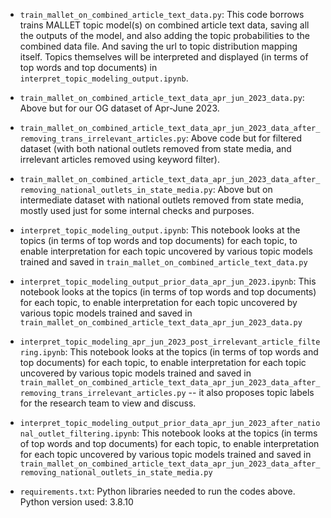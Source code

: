 - `train_mallet_on_combined_article_text_data.py`: This code borrows trains MALLET topic model(s) on combined article text data, saving all the outputs of the model, and also adding the topic probabilities to the combined data file. And saving the url to topic distribution mapping itself. Topics themselves will be interpreted and displayed (in terms of top words and top documents) in `interpret_topic_modeling_output.ipynb`.

- `train_mallet_on_combined_article_text_data_apr_jun_2023_data.py`: Above but for our OG dataset of Apr-June 2023.

- `train_mallet_on_combined_article_text_data_apr_jun_2023_data_after_removing_trans_irrelevant_articles.py`: Above code but for filtered dataset (with both national outlets removed from state media, and irrelevant articles removed using keyword filter).

- `train_mallet_on_combined_article_text_data_apr_jun_2023_data_after_removing_national_outlets_in_state_media.py`: Above but on intermediate dataset with national outlets removed from state media, mostly used just for some internal checks and purposes. 

- `interpret_topic_modeling_output.ipynb`: This notebook looks at the topics (in terms of top words and top documents) for each topic, to enable interpretation for each topic uncovered by various topic models trained and saved in `train_mallet_on_combined_article_text_data.py`

- `interpret_topic_modeling_output_prior_data_apr_jun_2023.ipynb`: This notebook looks at the topics (in terms of top words and top documents) for each topic, to enable interpretation for each topic uncovered by various topic models trained and saved in `train_mallet_on_combined_article_text_data_apr_jun_2023_data.py`

- `interpret_topic_modeling_apr_jun_2023_post_irrelevant_article_filtering.ipynb`: This notebook looks at the topics (in terms of top words and top documents) for each topic, to enable interpretation for each topic uncovered by various topic models trained and saved in `train_mallet_on_combined_article_text_data_apr_jun_2023_data_after_removing_trans_irrelevant_articles.py` -- it also proposes topic labels for the research team to view and discuss. 

- `interpret_topic_modeling_output_prior_data_apr_jun_2023_after_national_outlet_filtering.ipynb`: This notebook looks at the topics (in terms of top words and top documents) for each topic, to enable interpretation for each topic uncovered by various topic models trained and saved in `train_mallet_on_combined_article_text_data_apr_jun_2023_data_after_removing_national_outlets_in_state_media.py`
  
- `requirements.txt`: Python libraries needed to run the codes above. Python version used: 3.8.10
